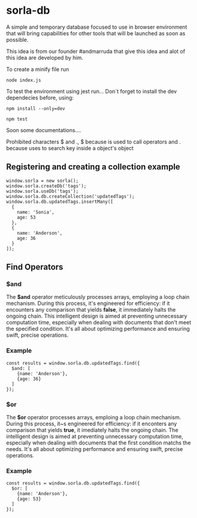# sorla-db
A simple and temporary database focused to use in browser environment that will bring capabilities for other tools that will be launched as soon as possible.

This idea is from our founder #andmarruda that give this idea and alot of this idea are developed by him.

To create a minify file run
```
node index.js
```

To test the environment using jest run...
Don`t forget to install the dev dependecies before, using:

```
npm install --only=dev
```

```
npm test
```

Soon some documentations....

Prohibited characters $ and .,
$ because is used to call operators and . because uses to search key inside a object's object

## Registering and creating a collection example
```
window.sorla = new sorla();
window.sorla.createDb('tags');
window.sorla.useDb('tags');
window.sorla.db.createCollection('updatedTags');
window.sorla.db.updatedTags.insertMany([
  {
    name: 'Sonia',
    age: 53
  },
  {
    name: 'Anderson',
    age: 36
  }
]);
```

## Find Operators

### $and

The **$and** operator meticulously processes arrays, employing a loop chain mechanism. During this process, it's engineered for efficiency: if it encounters any comparison that yields **false**, it immediately halts the ongoing chain. This intelligent design is aimed at preventing unnecessary computation time, especially when dealing with documents that don't meet the specified condition. It's all about optimizing performance and ensuring swift, precise operations.

### Example

```
const results = window.sorla.db.updatedTags.find({
  $and: [
    {name: 'Anderson'},
    {age: 36}
  ]
});
```

### $or
The **$or** operator processes arrays, emploing a loop chain mechanism. During this process, it~s engineered for efficiency: if it enconters any comparison that yields **true**, it imediately halts
the ongoing chain. The intelligent design is aimed at preventing unnecessary computation time, especially when dealing with documents that the first condition matchs the needs. It's all about optimizing
performance and ensuring swift, precise operations.

### Example

```
const results = window.sorla.db.updatedTags.find({
  $or: [
    {name: 'Anderson'},
    {age: 53}
  ]
});
```